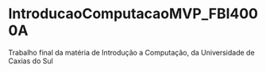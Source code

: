 # IntroducaoComputacaoMVP_FBI4000A
Trabalho final da matéria de Introdução a Computação, da Universidade de Caxias do Sul
